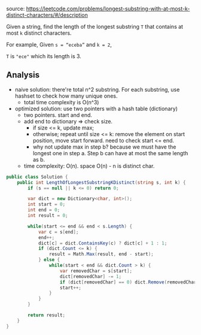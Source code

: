 source: https://leetcode.com/problems/longest-substring-with-at-most-k-distinct-characters/#/description

Given a string, find the length of the longest substring `T` that contains at most `k` distinct characters.

For example, Given `s = “eceba”` and `k = 2`,

`T` is `"ece"` which its length is 3.

## Analysis
* naive solution: there're total n^2 substring. For each substring, use hashset to check how many unique ones.
  * total time complexity is O(n^3)
* optimized solution: use two pointers with a hash table (dictionary)
  * two pointers. start and end.
  * add end to dictionary => check size. 
    * if size <= k, update max;
    * otherwise; repeat until size <= k: remove the element on start position, move start forward. need to check start <= end.
    * why not update max in step b? because we must have the longest one in step a. Step b can have at most the same length as b.
  * time complexity: O(n). space O(n) - n is distinct char.

```c#
public class Solution {
    public int LengthOfLongestSubstringKDistinct(string s, int k) {
        if (s == null || k <= 0) return 0;

        var dict = new Dictionary<char, int>();
        int start = 0;
        int end = 0;
        int result = 0;

        while(start <= end && end < s.Length) {
        	var c = s[end];
        	end++;
        	dict[c] = dict.ContainsKey(c) ? dict[c] + 1 : 1;
        	if (dict.Count <= k) {
        		result = Math.Max(result, end - start);        		
        	} else {
        		while(start < end && dict.Count > k) {
        			var removedChar = s[start];
        			dict[removedChar] -= 1;
        			if (dict[removedChar] == 0) dict.Remove(removedChar);
        			start++;
        		}
        	}
        }

        return result;
    }
}
```
